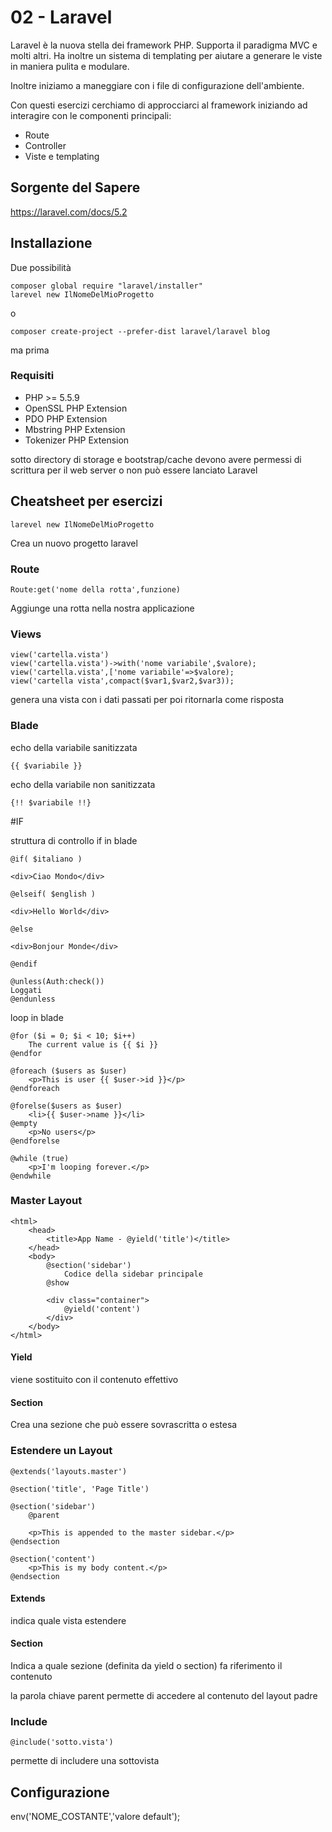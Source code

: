 # 02 - Laravel

Laravel è la nuova stella dei framework PHP. Supporta il paradigma MVC e molti altri. Ha inoltre un sistema di templating
per aiutare a generare le viste in maniera pulita e modulare.

Inoltre iniziamo a maneggiare con i file di configurazione dell'ambiente.

Con questi esercizi cerchiamo di approcciarci al framework iniziando ad interagire con le componenti principali:

- Route
- Controller
- Viste e templating

## Sorgente del Sapere

https://laravel.com/docs/5.2

## Installazione

Due possibilità 

    composer global require "laravel/installer"
    larevel new IlNomeDelMioProgetto
    
o

    composer create-project --prefer-dist laravel/laravel blog
    

ma prima

### Requisiti

- PHP >= 5.5.9
- OpenSSL PHP Extension
- PDO PHP Extension
- Mbstring PHP Extension
- Tokenizer PHP Extension

sotto directory di storage e bootstrap/cache devono avere permessi di scrittura per il web server o non può essere lanciato Laravel

## Cheatsheet per esercizi

    larevel new IlNomeDelMioProgetto
    
Crea un nuovo progetto laravel    
   
### Route
    
    Route:get('nome della rotta',funzione)
    
Aggiunge una rotta nella nostra applicazione

###  Views

    view('cartella.vista')
    view('cartella.vista')->with('nome variabile',$valore);
    view('cartella.vista',['nome variabile'=>$valore);
    view('cartella vista',compact($var1,$var2,$var3));
    
genera una vista con i dati passati per poi ritornarla come risposta

### Blade
    
echo della variabile sanitizzata

    {{ $variabile }}
    
echo della variabile non sanitizzata

    {!! $variabile !!}
    
#IF

struttura di controllo if in blade

    @if( $italiano )
    
    <div>Ciao Mondo</div>
    
    @elseif( $english )
    
    <div>Hello World</div>
    
    @else
    
    <div>Bonjour Monde</div>
    
    @endif
    
    @unless(Auth:check())
    Loggati
    @endunless
    
loop in blade    

    @for ($i = 0; $i < 10; $i++)
        The current value is {{ $i }}
    @endfor
    
    @foreach ($users as $user)
        <p>This is user {{ $user->id }}</p>
    @endforeach
    
    @forelse($users as $user)
        <li>{{ $user->name }}</li>
    @empty
        <p>No users</p>
    @endforelse
    
    @while (true)
        <p>I'm looping forever.</p>
    @endwhile
    
### Master Layout

    <html>
        <head>
            <title>App Name - @yield('title')</title>
        </head>
        <body>
            @section('sidebar')
                Codice della sidebar principale
            @show
    
            <div class="container">
                @yield('content')
            </div>
        </body>
    </html>
    
#### Yield

viene sostituito con il contenuto effettivo

#### Section

Crea una sezione che può essere sovrascritta o estesa

### Estendere un Layout


    @extends('layouts.master')
    
    @section('title', 'Page Title')
    
    @section('sidebar')
        @parent
    
        <p>This is appended to the master sidebar.</p>
    @endsection
    
    @section('content')
        <p>This is my body content.</p>
    @endsection
    
#### Extends

indica quale vista estendere

#### Section

Indica a quale sezione (definita da yield o section) fa riferimento il contenuto

la parola chiave parent permette di accedere al contenuto del layout padre

### Include

    @include('sotto.vista')
    
permette di includere una sottovista

## Configurazione

env('NOME_COSTANTE','valore default');